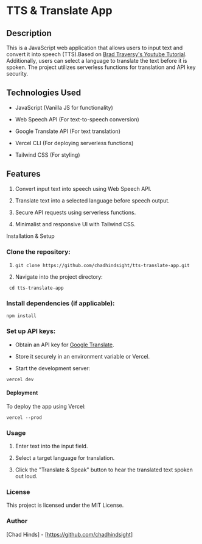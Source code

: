 # TTS & Translate App

## Description
This is a JavaScript web application that allows users to input text and convert it into speech (TTS).Based on [Brad Traversy's Youtube Tutorial](https://www.youtube.com/watch?v=V0P3Opf-zUs&t=1104s). Additionally, users can select a language to translate the text before it is spoken. The project utilizes serverless functions for translation and API key security.

## Technologies Used

- JavaScript (Vanilla JS for functionality)

- Web Speech API (For text-to-speech conversion)
 
- Google Translate API (For text translation)
 
- Vercel CLI (For deploying serverless functions)
 
- Tailwind CSS (For styling)

## Features

1. Convert input text into speech using Web Speech API.

2. Translate text into a selected language before speech output.

3. Secure API requests using serverless functions.

4. Minimalist and responsive UI with Tailwind CSS.

Installation & Setup

### Clone the repository:

1. ``` git clone https://github.com/chadhindsight/tts-translate-app.git ```

2. Navigate into the project directory:

``` cd tts-translate-app```

### Install dependencies (if applicable):

``` npm install ```

### Set up API keys:

- Obtain an API key for [Google Translate](https://cloud.google.com/translate/docs/setup).

- Store it securely in an environment variable or Vercel.

- Start the development server:

``` vercel dev ```

#### Deployment

To deploy the app using Vercel:

``` vercel --prod ```

### Usage

1. Enter text into the input field.

2. Select a target language for translation.

3. Click the "Translate & Speak" button to hear the translated text spoken out loud.

### License

This project is licensed under the MIT License.

### Author

[Chad Hinds] - [https://github.com/chadhindsight]